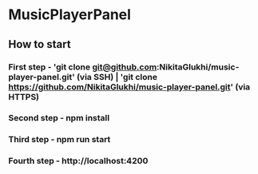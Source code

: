 # MusicPlayerPanel

## How to start

### First step - 'git clone git@github.com:NikitaGlukhi/music-player-panel.git' (via SSH) | 'git clone https://github.com/NikitaGlukhi/music-player-panel.git' (via HTTPS)
### Second step - npm install 
### Third step - npm run start
### Fourth step - http://localhost:4200
